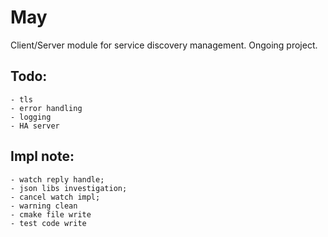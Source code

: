 # May

Client/Server module for service discovery management. Ongoing project.

Todo:
-----
    - tls
    - error handling
    - logging
    - HA server

Impl note:
-----
    - watch reply handle;
    - json libs investigation;
    - cancel watch impl;
    - warning clean
    - cmake file write
    - test code write
